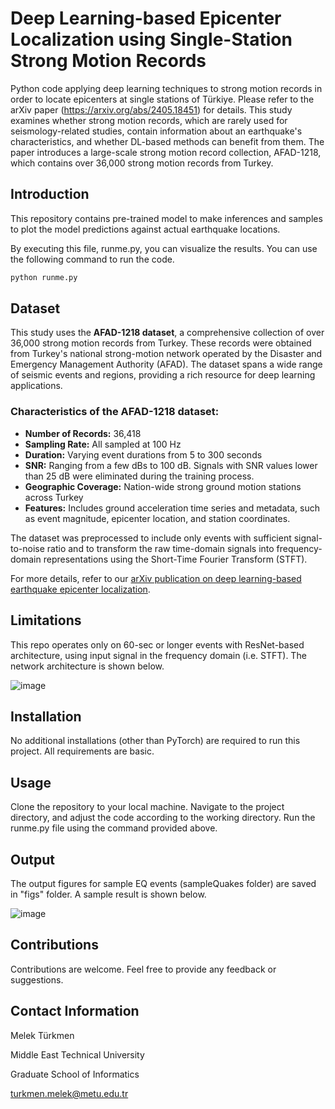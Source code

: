 # Deep Learning-based Epicenter Localization using Single-Station Strong Motion Records
Python code applying deep learning techniques to strong motion records in order to locate epicenters at single stations of Türkiye. Please refer to the arXiv paper (https://arxiv.org/abs/2405.18451) for details. 
This study examines whether strong motion records, which are rarely used for seismology-related studies, contain information about an earthquake's characteristics, and whether DL-based methods can benefit from them.
The paper introduces a large-scale strong motion record collection, AFAD-1218, which contains over 36,000 strong motion records from Turkey.

## Introduction
This repository contains pre-trained model to make inferences and samples to plot the model predictions against actual earthquake locations. 

By executing this file, runme.py, you can visualize the results. You can use the following command to run the code. 
```bash
python runme.py
```

## Dataset

This study uses the **AFAD-1218 dataset**, a comprehensive collection of over 36,000 strong motion records from Turkey. These records were obtained from Turkey's national strong-motion network operated by the Disaster and Emergency Management Authority (AFAD). The dataset spans a wide range of seismic events and regions, providing a rich resource for deep learning applications.

### Characteristics of the AFAD-1218 dataset:
- **Number of Records:** 36,418  
- **Sampling Rate:** All sampled at 100 Hz  
- **Duration:** Varying event durations from 5 to 300 seconds  
- **SNR:** Ranging from a few dBs to 100 dB. Signals with SNR values lower than 25 dB were eliminated during the training process.  
- **Geographic Coverage:** Nation-wide strong ground motion stations across Turkey  
- **Features:** Includes ground acceleration time series and metadata, such as event magnitude, epicenter location, and station coordinates.  

The dataset was preprocessed to include only events with sufficient signal-to-noise ratio and to transform the raw time-domain signals into frequency-domain representations using the Short-Time Fourier Transform (STFT).

For more details, refer to our [arXiv publication on deep learning-based earthquake epicenter localization](https://arxiv.org/abs/2405.18451).

## Limitations
This repo operates only on 60-sec or longer events with ResNet-based architecture, using input signal in the frequency domain (i.e. STFT). The network architecture is shown below.

![image](https://github.com/melekturkmen/EarthQuake_localization/assets/44256504/3fc19cbb-86f2-440a-8723-e56a3b3f8084)

## Installation
No additional installations (other than PyTorch) are required to run this project. All requirements are basic.

## Usage
Clone the repository to your local machine.
Navigate to the project directory, and adjust the code according to the working directory.
Run the runme.py file using the command provided above.

## Output

The output figures for sample EQ events (sampleQuakes folder) are saved in "figs" folder. A sample result is shown below. 

![image](https://github.com/melekturkmen/EarthQuake_localization/assets/44256504/65dfe388-ab14-46fb-a538-4b3f3a2e2b1d)


## Contributions
Contributions are welcome. Feel free to provide any feedback or suggestions.


## Contact Information
Melek Türkmen

Middle East Technical University

Graduate School of Informatics

turkmen.melek@metu.edu.tr
